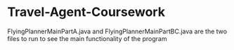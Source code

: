 # Travel-Agent-Coursework
FlyingPlannerMainPartA.java and FlyingPlannerMainPartBC.java are the two files to run to see the main functionality of the program

